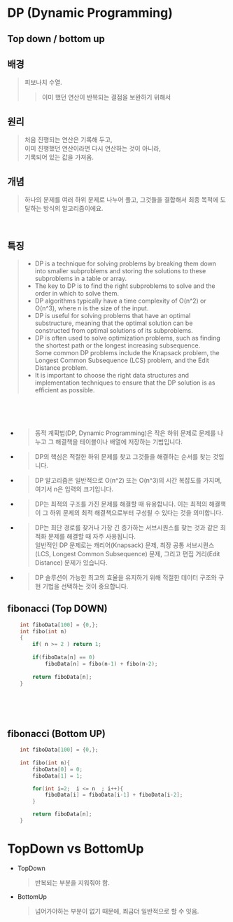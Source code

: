 # DP (Dynamic Programming)

## Top down / bottom up

## 배경
> 피보나치 수열. 
>> 이미 했던 연산이 반복되는 결점을 보완하기 위해서

## 원리
> 처음 진행되는 연산은 기록해 두고,<br> 
> 이미 진행했던 연산이라면 다시 연산하는 것이 아니라,<br>  기록되어 있는 값을 가져옴. 

## 개념
> 하나의 문제를 여러 하위 문제로 나누어 풀고, 그것들을 결합해서 최종 목적에 도달하는 방식의 알고리즘이에요.


<br> 


## 특징
> * DP is a technique for solving problems by breaking them down into smaller subproblems and storing the solutions to these subproblems in a table or array.<br> 
> * The key to DP is to find the right subproblems to solve and the order in which to solve them.<br> 
> * DP algorithms typically have a time complexity of O(n^2) or O(n^3), where n is the size of the input.
> * DP is useful for solving problems that have an optimal substructure, meaning that the optimal solution can be constructed from optimal solutions of its subproblems.<br> 
> * DP is often used to solve optimization problems, such as finding the shortest path or the longest increasing subsequence.<br> 
Some common DP problems include the Knapsack problem, the Longest Common Subsequence (LCS) problem, and the Edit Distance problem.
> * It is important to choose the right data structures and implementation techniques to ensure that the DP solution is as efficient as possible.<br> 

<br> <br> <br> 
* > 동적 계획법(DP, Dynamic Programming)은 작은 하위 문제로 문제를 나누고 그 해결책을 테이블이나 배열에 저장하는 기법입니다.<br> 
* > DP의 핵심은 적절한 하위 문제를 찾고 그것들을 해결하는 순서를 찾는 것입니다.<br> 
* > DP 알고리즘은 일반적으로 O(n^2) 또는 O(n^3)의 시간 복잡도를 가지며, 여기서 n은 입력의 크기입니다.<br> 
* > DP는 최적의 구조를 가진 문제를 해결할 때 유용합니다. 이는 최적의 해결책이 그 하위 문제의 최적 해결책으로부터 구성될 수 있다는 것을 의미합니다.<br> 
* > DP는 최단 경로를 찾거나 가장 긴 증가하는 서브시퀀스를 찾는 것과 같은 최적화 문제를 해결할 때 자주 사용됩니다.<br> 
일반적인 DP 문제로는 캐리어(Knapsack) 문제, 최장 공통 서브시퀀스(LCS, Longest Common Subsequence) 문제, 그리고 편집 거리(Edit Distance) 문제가 있습니다.<br> 

* > DP 솔루션이 가능한 최고의 효율을 유지하기 위해 적절한 데이터 구조와 구현 기법을 선택하는 것이 중요합니다.


## fibonacci (Top DOWN)
```c++ 
    int fiboData[100] = {0,};
    int fibo(int n)
    {
        if( n >= 2 ) return 1;
        
        if(fiboData[n] == 0)
            fiboData[n] = fibo(n-1) + fibo(n-2);
        
        return fiboData[n];
    }
```
<br><br><br>
## fibonacci (Bottom UP)

```c++ 
    int fiboData[100] = {0,};
    
    int fibo(int n){
        fiboData[0] = 0; 
        fiboData[1] = 1;

        for(int i=2;  i <= n  ; i++){
            fiboData[i] = fiboData[i-1] + fiboData[i-2];
        }

        return fiboData[n]; 
    }
```

# TopDown vs BottomUp

* TopDown 
    > 반복되는 부분을 지워줘야 함. 

* BottomUp
    > 넘어가야하는 부분이 없기 때문에, 쬐금더 일반적으로 할 수 잇음. 

